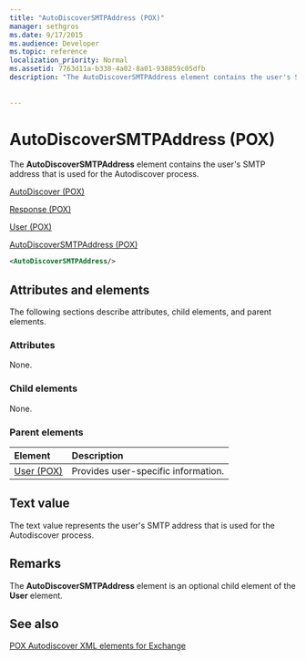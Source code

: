 ```yaml
---
title: "AutoDiscoverSMTPAddress (POX)"
manager: sethgros
ms.date: 9/17/2015
ms.audience: Developer
ms.topic: reference
localization_priority: Normal
ms.assetid: 7763d11a-b338-4a02-8a01-938859c05dfb
description: "The AutoDiscoverSMTPAddress element contains the user's SMTP address that is used for the Autodiscover process."
 
 
---
```


# AutoDiscoverSMTPAddress (POX)

The **AutoDiscoverSMTPAddress** element contains the user's SMTP address that is used for the Autodiscover process. 
  
[AutoDiscover (POX)](autodiscover-pox.md)
  
[Response (POX)](response-pox.md)
  
[User (POX)](user-pox.md)
  
[AutoDiscoverSMTPAddress (POX)](autodiscoversmtpaddress-pox.md)
  
```XML
<AutoDiscoverSMTPAddress/>
```

## Attributes and elements

The following sections describe attributes, child elements, and parent elements.
  
### Attributes

None.
  
### Child elements

None.
  
### Parent elements

|**Element**|**Description**|
|:-----|:-----|
|[User (POX)](user-pox.md) <br/> |Provides user-specific information.  <br/> |
   
## Text value

The text value represents the user's SMTP address that is used for the Autodiscover process.
  
## Remarks

The **AutoDiscoverSMTPAddress** element is an optional child element of the **User** element. 
  
## See also



[POX Autodiscover XML elements for Exchange](pox-autodiscover-xml-elements-for-exchange.md)

